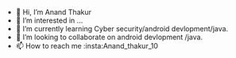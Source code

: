 - 👋 Hi, I’m Anand Thakur
- 👀 I’m interested in ...
- 🌱 I’m currently learning Cyber security/android devlopment/java.
- 💞️ I’m looking to collaborate on android devlopment /java.
- 📫 How to reach me :insta:Anand_thakur_10

<!---
Anand10Thakur10/Anand10Thakur10 is a ✨ special ✨ repository because its `README.md` (this file) appears on your GitHub profile.
You can click the Preview link to take a look at your changes.
--->
